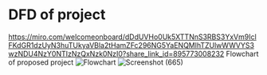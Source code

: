 # DFD of project
https://miro.com/welcomeonboard/dDdUVHo0Uk5XTTNnS3RBS3YxVm9IclFKdGR1dzUyN3huTUkyaVBla2tHamZFc296NG5YaENQMlhTZUlwWWVYS3wzNDU4NzY0NTIzNzQxNzk0NzI0?share_link_id=895773008232
Flowchart of proposed project
![Flowchart](https://user-images.githubusercontent.com/40494619/164771848-26960932-9c0c-4ec7-a0c6-405a4869fb7d.jpg)
![Screenshot (665)](https://user-images.githubusercontent.com/40494619/164771994-4b4ad9f8-c74b-4d05-8586-357a051f8c2f.png)
